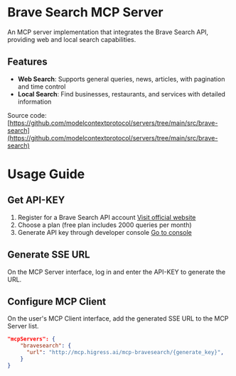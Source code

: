# Brave Search MCP Server

An MCP server implementation that integrates the Brave Search API, providing web and local search capabilities.

## Features

- **Web Search**: Supports general queries, news, articles, with pagination and time control
- **Local Search**: Find businesses, restaurants, and services with detailed information

Source code: [https://github.com/modelcontextprotocol/servers/tree/main/src/brave-search](https://github.com/modelcontextprotocol/servers/tree/main/src/brave-search)

# Usage Guide

## Get API-KEY

1. Register for a Brave Search API account [Visit official website](https://brave.com/search/api/)
2. Choose a plan (free plan includes 2000 queries per month)
3. Generate API key through developer console [Go to console](https://api.search.brave.com/app/keys)

## Generate SSE URL

On the MCP Server interface, log in and enter the API-KEY to generate the URL.

## Configure MCP Client

On the user's MCP Client interface, add the generated SSE URL to the MCP Server list.

```json
"mcpServers": {
    "bravesearch": {
      "url": "http://mcp.higress.ai/mcp-bravesearch/{generate_key}",
    }
}
```
